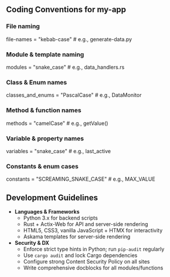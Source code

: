 ## Coding Conventions for my-app

### File naming
file-names = "kebab-case"        # e.g., generate-data.py

### Module & template naming
modules = "snake_case"           # e.g., data_handlers.rs

### Class & Enum names
classes_and_enums = "PascalCase" # e.g., DataMonitor

### Method & function names
methods = "camelCase"            # e.g., getValue()

### Variable & property names
variables = "snake_case"         # e.g., last_active

### Constants & enum cases
constants = "SCREAMING_SNAKE_CASE" # e.g., MAX_VALUE

## Development Guidelines
- **Languages & Frameworks**
  - Python 3.x for backend scripts
  - Rust + Actix-Web for API and server-side rendering
  - HTML5, CSS3, vanilla JavaScript + HTMX for interactivity
  - Askama templates for server-side rendering
- **Security & DX**
  - Enforce strict type hints in Python; run `pip-audit` regularly
  - Use `cargo audit` and lock Cargo dependencies
  - Configure strong Content Security Policy on all sites
  - Write comprehensive docblocks for all modules/functions

